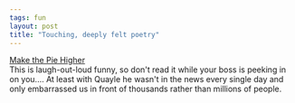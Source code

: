 ```yaml
---
tags: fun
layout: post
title: "Touching, deeply felt poetry"
---
```




<a href="http://use.perl.org/~jjohn/journal/7241">Make the Pie Higher</a><br>
This is laugh-out-loud funny, so don't read it while your boss is peeking in on you.... At least with Quayle he wasn't in the news every single day and only embarrassed us in front of thousands rather than millions of people.


